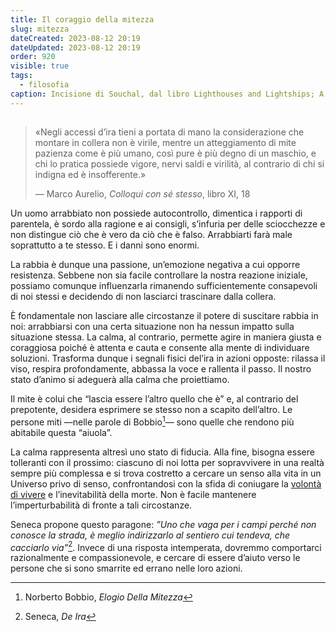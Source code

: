 ```yaml
---
title: Il coraggio della mitezza
slug: mitezza
dateCreated: 2023-08-12 20:19
dateUpdated: 2023-08-12 20:19
order: 920
visible: true
tags:
  - filosofia
caption: Incisione di Souchal, dal libro Lighthouses and Lightships; A Descriptive and Historical Account of Their Mode of Construction and Organization (1870)
---
```


##

<div class='epigraph'>

> «Negli accessi d’ira tieni a portata di mano la considerazione che montare in collera non è virile, mentre un atteggiamento di mite pazienza come è più umano, così pure è più degno di un maschio, e chi lo pratica possiede vigore, nervi saldi e virilità, al contrario di chi si indigna ed è insofferente.» <footer> — Marco Aurelio, _Colloqui con sé stesso_, libro XI, 18</footer>

</div>

<span class="newthought">Un uomo arrabbiato</span> non possiede autocontrollo, dimentica i rapporti di parentela, è sordo alla ragione e ai consigli, s’infuria per delle sciocchezze e non distingue ciò che è vero da ciò che è falso. Arrabbiarti farà male soprattutto a te stesso. E i danni sono enormi.

La rabbia è dunque una passione, un’emozione negativa a cui opporre resistenza. Sebbene non sia facile controllare la nostra reazione iniziale, possiamo comunque influenzarla rimanendo sufficientemente consapevoli di noi stessi e decidendo di non lasciarci trascinare dalla collera.

È fondamentale non lasciare alle circostanze il potere di suscitare rabbia in noi: arrabbiarsi con una certa situazione non ha nessun impatto sulla situazione stessa. La calma, al contrario, permette agire in maniera giusta e coraggiosa poiché è attenta e cauta e consente alla mente di individuare soluzioni. Trasforma dunque i segnali fisici del’ira in azioni opposte: rilassa il viso, respira profondamente, abbassa la voce e rallenta il passo. Il nostro stato d’animo si adeguerà alla calma che proiettiamo.

Il mite è colui che “lascia essere l’altro quello che è” e, al contrario del prepotente, desidera esprimere se stesso non a scapito dell’altro. Le persone miti —nelle parole di Bobbio[^1]— sono quelle che rendono più abitabile questa “aiuola”.

[^1]: Norberto Bobbio, _Elogio Della Mitezza_

La calma rappresenta altresì uno stato di fiducia. Alla fine, bisogna essere tolleranti con il prossimo: ciascuno di noi lotta per sopravvivere in una realtà sempre più complessa e si trova costretto a cercare un senso alla vita in un Universo privo di senso, confrontandosi con la sfida di coniugare la [volontà di vivere](/notes/riverenza/) e l’inevitabilità della morte. Non è facile mantenere l’imperturbabilità di fronte a tali circostanze.

Seneca propone questo paragone: _”Uno che vaga per i campi perché non conosce la strada, è meglio indirizzarlo al sentiero cui tendeva, che cacciarlo via”_[^2]. Invece di una risposta intemperata, dovremmo comportarci razionalmente e compassionevole, e cercare di essere d’aiuto verso le persone che si sono smarrite ed errano nelle loro azioni.

[^2]: Seneca, _De Ira_
